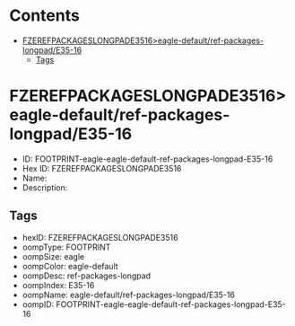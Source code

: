 



Contents
========

* [FZEREFPACKAGESLONGPADE3516>eagle-default/ref-packages-longpad/E35-16](#fzerefpackageslongpade3516eagle-defaultref-packages-longpade35-16)
	* [Tags](#tags)

# FZEREFPACKAGESLONGPADE3516>eagle-default/ref-packages-longpad/E35-16

- ID: FOOTPRINT-eagle-eagle-default-ref-packages-longpad-E35-16
- Hex ID: FZEREFPACKAGESLONGPADE3516
- Name: 
- Description: 

## Tags

- hexID: FZEREFPACKAGESLONGPADE3516
- oompType: FOOTPRINT
- oompSize: eagle
- oompColor: eagle-default
- oompDesc: ref-packages-longpad
- oompIndex: E35-16
- oompName: eagle-default/ref-packages-longpad/E35-16
- oompID: FOOTPRINT-eagle-eagle-default-ref-packages-longpad-E35-16
